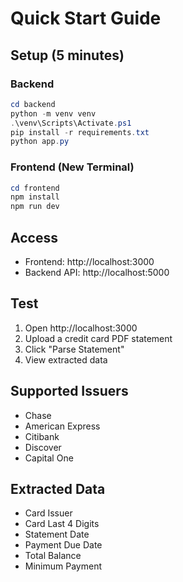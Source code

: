# Quick Start Guide

## Setup (5 minutes)

### Backend
```powershell
cd backend
python -m venv venv
.\venv\Scripts\Activate.ps1
pip install -r requirements.txt
python app.py
```

### Frontend (New Terminal)
```powershell
cd frontend
npm install
npm run dev
```

## Access
- Frontend: http://localhost:3000
- Backend API: http://localhost:5000

## Test
1. Open http://localhost:3000
2. Upload a credit card PDF statement
3. Click "Parse Statement"
4. View extracted data

## Supported Issuers
- Chase
- American Express
- Citibank
- Discover
- Capital One

## Extracted Data
- Card Issuer
- Card Last 4 Digits
- Statement Date
- Payment Due Date
- Total Balance
- Minimum Payment
